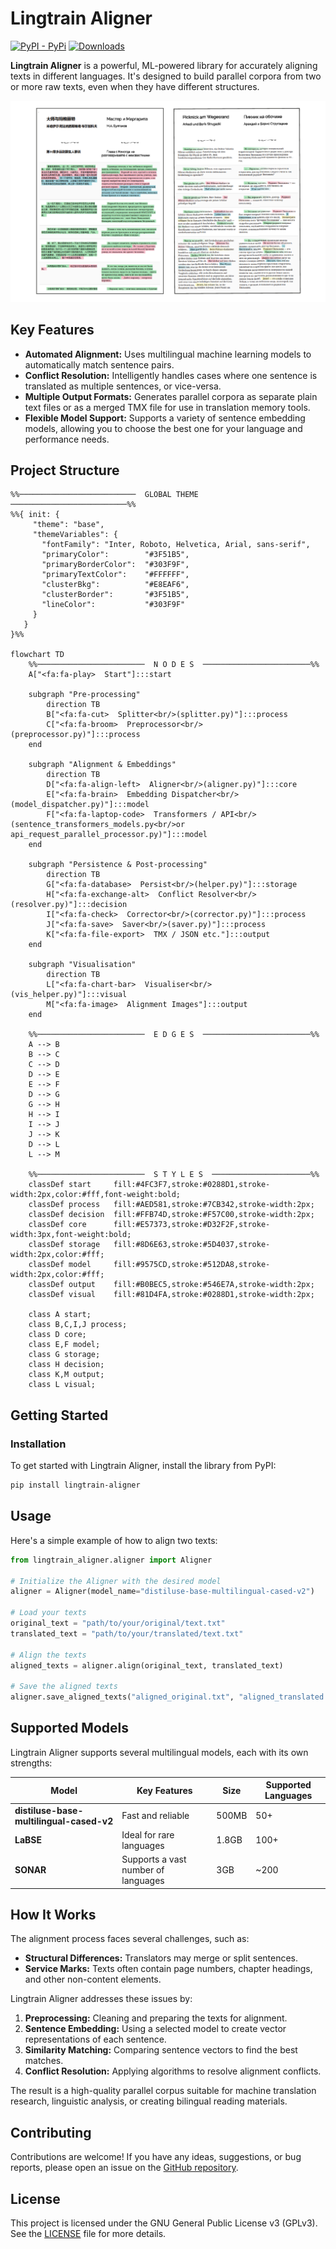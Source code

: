 # Lingtrain Aligner

[![PyPI - PyPi](https://img.shields.io/pypi/v/lingtrain-aligner)](https://pypi.org/project/lingtrain-aligner)
[![Downloads](https://static.pepy.tech/personalized-badge/lingtrain-aligner?period=total&units=abbreviation&left_color=grey&right_color=green&left_text=Downloads)](https://pepy.tech/project/lingtrain-aligner)

**Lingtrain Aligner** is a powerful, ML-powered library for accurately aligning texts in different languages. It's designed to build parallel corpora from two or more raw texts, even when they have different structures.

![Cover](img/cover.png)

## Key Features

- **Automated Alignment:** Uses multilingual machine learning models to automatically match sentence pairs.
- **Conflict Resolution:** Intelligently handles cases where one sentence is translated as multiple sentences, or vice-versa.
- **Multiple Output Formats:** Generates parallel corpora as separate plain text files or as a merged TMX file for use in translation memory tools.
- **Flexible Model Support:** Supports a variety of sentence embedding models, allowing you to choose the best one for your language and performance needs.


## Project Structure

```mermaid
%%──────────────────────────  GLOBAL THEME  ──────────────────────────%%
%%{ init: {
     "theme": "base",
     "themeVariables": {
       "fontFamily": "Inter, Roboto, Helvetica, Arial, sans-serif",
       "primaryColor":        "#3F51B5",
       "primaryBorderColor":  "#303F9F",
       "primaryTextColor":    "#FFFFFF",
       "clusterBkg":          "#E8EAF6",
       "clusterBorder":       "#3F51B5",
       "lineColor":           "#303F9F"
     }
   }
}%%

flowchart TD
    %%────────────────────────  N O D E S  ────────────────────────%%
    A["<fa:fa-play>  Start"]:::start

    subgraph "Pre-processing"
        direction TB
        B["<fa:fa-cut>  Splitter<br/>(splitter.py)"]:::process
        C["<fa:fa-broom>  Preprocessor<br/>(preprocessor.py)"]:::process
    end

    subgraph "Alignment & Embeddings"
        direction TB
        D["<fa:fa-align-left>  Aligner<br/>(aligner.py)"]:::core
        E["<fa:fa-brain>  Embedding Dispatcher<br/>(model_dispatcher.py)"]:::model
        F["<fa:fa-laptop-code>  Transformers / API<br/>(sentence_transformers_models.py<br/>or api_request_parallel_processor.py)"]:::model
    end

    subgraph "Persistence & Post-processing"
        direction TB
        G["<fa:fa-database>  Persist<br/>(helper.py)"]:::storage
        H["<fa:fa-exchange-alt>  Conflict Resolver<br/>(resolver.py)"]:::decision
        I["<fa:fa-check>  Corrector<br/>(corrector.py)"]:::process
        J["<fa:fa-save>  Saver<br/>(saver.py)"]:::process
        K["<fa:fa-file-export>  TMX / JSON etc."]:::output
    end

    subgraph "Visualisation"
        direction TB
        L["<fa:fa-chart-bar>  Visualiser<br/>(vis_helper.py)"]:::visual
        M["<fa:fa-image>  Alignment Images"]:::output
    end

    %%────────────────────────  E D G E S  ────────────────────────%%
    A --> B
    B --> C
    C --> D
    D --> E
    E --> F
    D --> G
    G --> H
    H --> I
    I --> J
    J --> K
    D --> L
    L --> M

    %%────────────────────────  S T Y L E S  ──────────────────────%%
    classDef start     fill:#4FC3F7,stroke:#0288D1,stroke-width:2px,color:#fff,font-weight:bold;
    classDef process   fill:#AED581,stroke:#7CB342,stroke-width:2px;
    classDef decision  fill:#FFB74D,stroke:#F57C00,stroke-width:2px;
    classDef core      fill:#E57373,stroke:#D32F2F,stroke-width:3px,font-weight:bold;
    classDef storage   fill:#8D6E63,stroke:#5D4037,stroke-width:2px,color:#fff;
    classDef model     fill:#9575CD,stroke:#512DA8,stroke-width:2px,color:#fff;
    classDef output    fill:#B0BEC5,stroke:#546E7A,stroke-width:2px;
    classDef visual    fill:#81D4FA,stroke:#0288D1,stroke-width:2px;

    class A start;
    class B,C,I,J process;
    class D core;
    class E,F model;
    class G storage;
    class H decision;
    class K,M output;
    class L visual;

```

## Getting Started

### Installation

To get started with Lingtrain Aligner, install the library from PyPI:

```bash
pip install lingtrain-aligner
```

## Usage

Here's a simple example of how to align two texts:

```python
from lingtrain_aligner.aligner import Aligner

# Initialize the Aligner with the desired model
aligner = Aligner(model_name="distiluse-base-multilingual-cased-v2")

# Load your texts
original_text = "path/to/your/original/text.txt"
translated_text = "path/to/your/translated/text.txt"

# Align the texts
aligned_texts = aligner.align(original_text, translated_text)

# Save the aligned texts
aligner.save_aligned_texts("aligned_original.txt", "aligned_translated.txt")
```

## Supported Models

Lingtrain Aligner supports several multilingual models, each with its own strengths:

| Model | Key Features | Size | Supported Languages |
|---|---|---|---|
| **distiluse-base-multilingual-cased-v2** | Fast and reliable | 500MB | 50+ |
| **LaBSE** | Ideal for rare languages | 1.8GB | 100+ |
| **SONAR** | Supports a vast number of languages | 3GB | ~200 |

## How It Works

The alignment process faces several challenges, such as:

- **Structural Differences:** Translators may merge or split sentences.
- **Service Marks:** Texts often contain page numbers, chapter headings, and other non-content elements.

Lingtrain Aligner addresses these issues by:

1. **Preprocessing:** Cleaning and preparing the texts for alignment.
2. **Sentence Embedding:** Using a selected model to create vector representations of each sentence.
3. **Similarity Matching:** Comparing sentence vectors to find the best matches.
4. **Conflict Resolution:** Applying algorithms to resolve alignment conflicts.

The result is a high-quality parallel corpus suitable for machine translation research, linguistic analysis, or creating bilingual reading materials.

## Contributing

Contributions are welcome! If you have any ideas, suggestions, or bug reports, please open an issue on the [GitHub repository](https://github.com/averkij/lingtrain-aligner).


## License

This project is licensed under the GNU General Public License v3 (GPLv3). See the [LICENSE](LICENSE) file for more details.